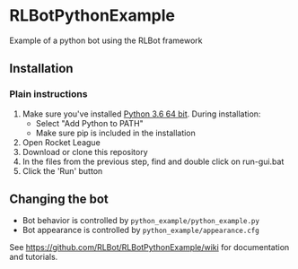 # RLBotPythonExample
Example of a python bot using the RLBot framework

## Installation

### Plain instructions

1. Make sure you've installed [Python 3.6 64 bit](https://www.python.org/ftp/python/3.6.5/python-3.6.5-amd64.exe). During installation:
   - Select "Add Python to PATH"
   - Make sure pip is included in the installation
2. Open Rocket League
3. Download or clone this repository
3. In the files from the previous step, find and double click on run-gui.bat
4. Click the 'Run' button

## Changing the bot

- Bot behavior is controlled by `python_example/python_example.py`
- Bot appearance is controlled by `python_example/appearance.cfg`

See https://github.com/RLBot/RLBotPythonExample/wiki for documentation and tutorials.

